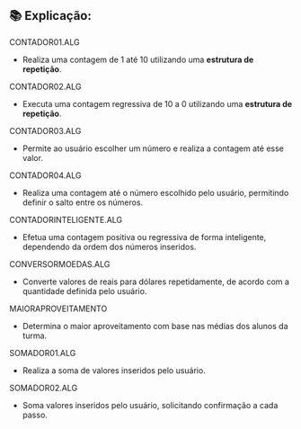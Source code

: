 ## 📚 Explicação:

CONTADOR01.ALG

* Realiza uma contagem de 1 até 10 utilizando uma **estrutura de repetição**.  

CONTADOR02.ALG

* Executa uma contagem regressiva de 10 a 0 utilizando uma **estrutura de repetição**.  

CONTADOR03.ALG

* Permite ao usuário escolher um número e realiza a contagem até esse valor. 

CONTADOR04.ALG

* Realiza uma contagem até o número escolhido pelo usuário, permitindo definir o salto entre os números.  

CONTADORINTELIGENTE.ALG

* Efetua uma contagem positiva ou regressiva de forma inteligente, dependendo da ordem dos números inseridos.  

CONVERSORMOEDAS.ALG

* Converte valores de reais para dólares repetidamente, de acordo com a quantidade definida pelo usuário.  

MAIORAPROVEITAMENTO

* Determina o maior aproveitamento com base nas médias dos alunos da turma.  

SOMADOR01.ALG

* Realiza a soma de valores inseridos pelo usuário. 

SOMADOR02.ALG

* Soma valores inseridos pelo usuário, solicitando confirmação a cada passo.  
